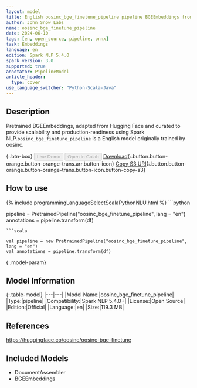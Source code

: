 ```yaml
---
layout: model
title: English oosinc_bge_finetune_pipeline pipeline BGEEmbeddings from oosinc
author: John Snow Labs
name: oosinc_bge_finetune_pipeline
date: 2024-06-10
tags: [en, open_source, pipeline, onnx]
task: Embeddings
language: en
edition: Spark NLP 5.4.0
spark_version: 3.0
supported: true
annotator: PipelineModel
article_header:
  type: cover
use_language_switcher: "Python-Scala-Java"
---
```


## Description

Pretrained BGEEmbeddings, adapted from Hugging Face and curated to provide scalability and production-readiness using Spark NLP.`oosinc_bge_finetune_pipeline` is a English model originally trained by oosinc.

{:.btn-box}
<button class="button button-orange" disabled>Live Demo</button>
<button class="button button-orange" disabled>Open in Colab</button>
[Download](https://s3.amazonaws.com/auxdata.johnsnowlabs.com/public/models/oosinc_bge_finetune_pipeline_en_5.4.0_3.0_1718060789282.zip){:.button.button-orange.button-orange-trans.arr.button-icon}
[Copy S3 URI](s3://auxdata.johnsnowlabs.com/public/models/oosinc_bge_finetune_pipeline_en_5.4.0_3.0_1718060789282.zip){:.button.button-orange.button-orange-trans.button-icon.button-copy-s3}

## How to use



<div class="tabs-box" markdown="1">
{% include programmingLanguageSelectScalaPythonNLU.html %}
```python

pipeline = PretrainedPipeline("oosinc_bge_finetune_pipeline", lang = "en")
annotations =  pipeline.transform(df)   

```
```scala

val pipeline = new PretrainedPipeline("oosinc_bge_finetune_pipeline", lang = "en")
val annotations = pipeline.transform(df)

```
</div>

{:.model-param}
## Model Information

{:.table-model}
|---|---|
|Model Name:|oosinc_bge_finetune_pipeline|
|Type:|pipeline|
|Compatibility:|Spark NLP 5.4.0+|
|License:|Open Source|
|Edition:|Official|
|Language:|en|
|Size:|119.3 MB|

## References

https://huggingface.co/oosinc/oosinc-bge-finetune

## Included Models

- DocumentAssembler
- BGEEmbeddings